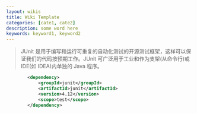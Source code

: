 ```yaml
---
layout: wikis
title: Wiki Template
categories: [cate1, cate2]
description: some word here
keywords: keyword1, keyword2
---
```


> JUnit 是用于编写和运行可重复的自动化测试的开源测试框架，这样可以保证我们的代码按预期工作。JUnit 可广泛用于工业和作为支架(从命令行)或IDE(如 IDEA)内单独的 Java 程序。

```xml
        <dependency>
            <groupId>junit</groupId>
            <artifactId>junit</artifactId>
            <version>4.12</version>
            <scope>test</scope>
        </dependency>
```